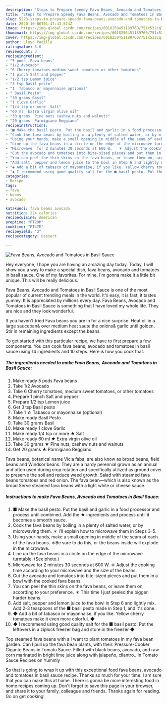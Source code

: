 ```yaml
---
description: "Steps to Prepare Speedy Fava Beans, Avocado and Tomatoes in Basil Sauce"
title: "Steps to Prepare Speedy Fava Beans, Avocado and Tomatoes in Basil Sauce"
slug: 5223-steps-to-prepare-speedy-fava-beans-avocado-and-tomatoes-in-basil-sauce
date: 2020-10-06T01:47:43.574Z
image: https://img-global.cpcdn.com/recipes/6018250451189760/751x532cq70/fava-beans-avocado-and-tomatoes-in-basil-sauce-recipe-main-photo.jpg
thumbnail: https://img-global.cpcdn.com/recipes/6018250451189760/751x532cq70/fava-beans-avocado-and-tomatoes-in-basil-sauce-recipe-main-photo.jpg
cover: https://img-global.cpcdn.com/recipes/6018250451189760/751x532cq70/fava-beans-avocado-and-tomatoes-in-basil-sauce-recipe-main-photo.jpg
author: Lloyd Padilla
ratingvalue: 3.6
reviewcount: 3
recipeingredient:
- "5 pods  Fava beans"
- "1/2 Avocado"
- "6 Cherry tomatoes medium sweet tomatoes or other tomatoes"
- "1 pinch Salt and pepper"
- "1/2 tsp Lemon juice"
- "3 tsp Basil pesto"
- "1  Tabasco or mayonnaise optional"
- " Basil Pesto"
- "30 grams Basil"
- "1 clove Garlic"
- "1/4 tsp or more  Salt"
- "60 ml  Extra virgin olive oil"
- "30 grams  Pine nuts cashew nuts and walnuts"
- "20 grams  Parmigiano Reggiano"
recipeinstructions:
- "■ Make the basil pesto. Put the basil and garlic in a food processor and process until combined. Add the ★ ingredients and process until it becomes a smooth sauce."
- "Cook the fava beans by boiling in a plenty of salted water, or by microwaving them.  ＊ I&#39;ll explain how to microwave them in Steps 3-5."
- "Using your hands, make a small opening in middle of the seam of each of the fava beans. ＊Be sure to do this, or the beans inside will explode in the microwave."
- "Line up the fava beans in a circle on the edge of the microwave turntable. (See photo.)"
- "Microwave  for 2 minutes 30 seconds at 600 W.   ＊ Adjust the cooking time according to your microwave and the size of the beans."
- "Cut the avocado and tomatoes into bite-sized pieces and put them in a bowl with the cooked fava beans."
- "You can peel the thin skins on the fava beans, or leave them on, according to your preference. ＊ This time I just peeled the bigger, harder beans."
- "Add salt, pepper and lemon juice to the bowl in Step 6 and lightly mix. Add 2-3 teaspoons of the ■ basil pesto made in Step 1, and it&#39;s done."
- "◆ Add a bit of tabasco or mayonnaise, if you like. Yellow cherry tomatoes make it even more colorful. ◆"
- "◆ I recommend using good quality salt for the ■ basil pesto. Put the leftovers in a ziplock freezer bag and store in the freezer ◆"
categories:
- Recipe
tags:
- fava
- beans
- avocado

katakunci: fava beans avocado 
nutrition: 224 calories
recipecuisine: American
preptime: "PT29M"
cooktime: "PT47M"
recipeyield: "3"
recipecategory: Dessert

---
```



![Fava Beans, Avocado and Tomatoes in Basil Sauce](https://img-global.cpcdn.com/recipes/6018250451189760/751x532cq70/fava-beans-avocado-and-tomatoes-in-basil-sauce-recipe-main-photo.jpg)

Hey everyone, I hope you are having an amazing day today. Today, I will show you a way to make a special dish, fava beans, avocado and tomatoes in basil sauce. One of my favorites. For mine, I'm gonna make it a little bit unique. This will be really delicious.

Fava Beans, Avocado and Tomatoes in Basil Sauce is one of the most popular of current trending meals in the world. It's easy, it is fast, it tastes yummy. It is appreciated by millions every day. Fava Beans, Avocado and Tomatoes in Basil Sauce is something that I have loved my whole life. They are nice and they look wonderful.

If you haven&#39;t tried Fava beans you are in for a nice surprise. Heat oil in a large saucepan&amp; over medium heat saute the onions&amp; garlic until golden. Stir in remaining ingredients except the beans.


To get started with this particular recipe, we have to first prepare a few components. You can cook fava beans, avocado and tomatoes in basil sauce using 14 ingredients and 10 steps. Here is how you cook that.

<!--inarticleads1-->

##### The ingredients needed to make Fava Beans, Avocado and Tomatoes in Basil Sauce:

1. Make ready 5 pods  Fava beans
1. Take 1/2 Avocado
1. Take 6 Cherry tomatoes, medium sweet tomatoes, or other tomatoes
1. Prepare 1 pinch Salt and pepper
1. Prepare 1/2 tsp Lemon juice
1. Get 3 tsp Basil pesto
1. Take 1 ☆ Tabasco or mayonnaise (optional)
1. Make ready  Basil Pesto
1. Take 30 grams Basil
1. Make ready 1 clove Garlic
1. Make ready 1/4 tsp or more ★ Salt
1. Make ready 60 ml ★ Extra virgin olive oil
1. Take 30 grams ★ Pine nuts, cashew nuts and walnuts
1. Get 20 grams ★ Parmigiano Reggiano


Fava beans, botanical name Vicia faba, are also know as broad beans, field beans and Windsor beans. They are a hardy perennial grown as an annual and often used during crop rotation and specifically utilized as ground cover to preserve the soil and reduce weed growth. Salad with steamed fava beans tomatoes and red onion. The fava bean—which is also known as the broad Serve steamed fava beans with a light white or cheese sauce. 

<!--inarticleads2-->

##### Instructions to make Fava Beans, Avocado and Tomatoes in Basil Sauce:

1. ■ Make the basil pesto. Put the basil and garlic in a food processor and process until combined. Add the ★ ingredients and process until it becomes a smooth sauce.
1. Cook the fava beans by boiling in a plenty of salted water, or by microwaving them.  ＊ I&#39;ll explain how to microwave them in Steps 3-5.
1. Using your hands, make a small opening in middle of the seam of each of the fava beans. ＊Be sure to do this, or the beans inside will explode in the microwave.
1. Line up the fava beans in a circle on the edge of the microwave turntable. (See photo.)
1. Microwave  for 2 minutes 30 seconds at 600 W.   ＊ Adjust the cooking time according to your microwave and the size of the beans.
1. Cut the avocado and tomatoes into bite-sized pieces and put them in a bowl with the cooked fava beans.
1. You can peel the thin skins on the fava beans, or leave them on, according to your preference. ＊ This time I just peeled the bigger, harder beans.
1. Add salt, pepper and lemon juice to the bowl in Step 6 and lightly mix. Add 2-3 teaspoons of the ■ basil pesto made in Step 1, and it&#39;s done.
1. ◆ Add a bit of tabasco or mayonnaise, if you like. Yellow cherry tomatoes make it even more colorful. ◆
1. ◆ I recommend using good quality salt for the ■ basil pesto. Put the leftovers in a ziplock freezer bag and store in the freezer ◆


Top steamed fava beans with a I want to plant tomatoes in my fava bean garden. Can I pull up the fava bean plants, with their. Pressure-Cooker Gigante Beans in Tomato Sauce. Filled with black beans, avocado, and raw corn marinated in bright lime juice along with jalapeño, cilantro.. In Tomato Sauce Recipes on Yummly 

So that is going to wrap it up with this exceptional food fava beans, avocado and tomatoes in basil sauce recipe. Thanks so much for your time. I am sure that you can make this at home. There is gonna be more interesting food in home recipes coming up. Don't forget to save this page in your browser, and share it to your family, colleague and friends. Thanks again for reading. Go on get cooking!
